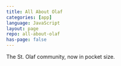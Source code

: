 ```yaml
---
title: All About Olaf
categories: [app]
language: JavaScript
layout: page
repo: all-about-olaf
has-page: false
---
```


The St. Olaf community, now in pocket size.
